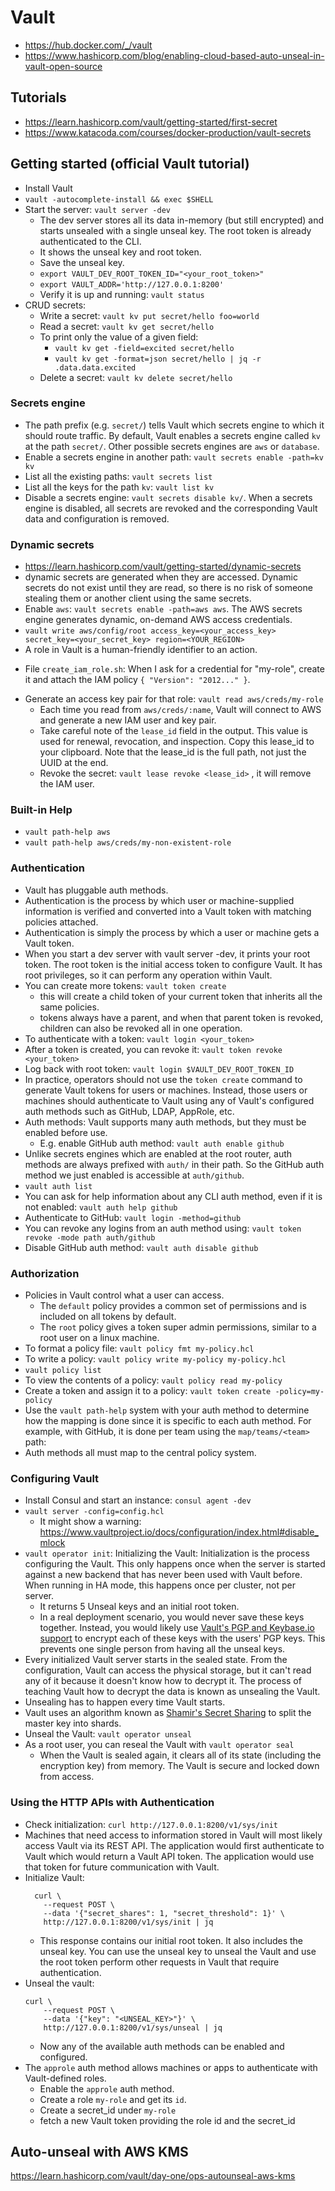# Vault

* https://hub.docker.com/_/vault 
* https://www.hashicorp.com/blog/enabling-cloud-based-auto-unseal-in-vault-open-source 

## Tutorials
* https://learn.hashicorp.com/vault/getting-started/first-secret 
* https://www.katacoda.com/courses/docker-production/vault-secrets 


## Getting started (official Vault tutorial)
* Install Vault
* `vault -autocomplete-install && exec $SHELL`
* Start the server: `vault server -dev`
  - The dev server stores all its data in-memory (but still encrypted) and starts unsealed with a single unseal key. The root token is already authenticated to the CLI.
  - It shows the unseal key and root token.
  - Save the unseal key.
  - `export VAULT_DEV_ROOT_TOKEN_ID="<your_root_token>"`
  - `export VAULT_ADDR='http://127.0.0.1:8200'`
  - Verify it is up and running: `vault status`
* CRUD secrets:
  * Write a secret: `vault kv put secret/hello foo=world`
  * Read a secret: `vault kv get secret/hello`
  * To print only the value of a given field: 
    - `vault kv get -field=excited secret/hello`
    - `vault kv get -format=json secret/hello | jq -r .data.data.excited`
  * Delete a secret: `vault kv delete secret/hello`

### Secrets engine  
* The path prefix (e.g. `secret/`) tells Vault which secrets engine to which it should route traffic. By default, Vault enables a secrets engine called `kv` at the path `secret/`. Other possible secrets engines are `aws` or `database`.
* Enable a secrets engine in another path: `vault secrets enable -path=kv kv`
* List all the existing paths: `vault secrets list`
* List all the keys for the path `kv`: `vault list kv`
* Disable a secrets engine: `vault secrets disable kv/`. When a secrets engine is disabled, all secrets are revoked and the corresponding Vault data and configuration is removed.

### Dynamic secrets
* https://learn.hashicorp.com/vault/getting-started/dynamic-secrets
* dynamic secrets are generated when they are accessed. Dynamic secrets do not exist until they are read, so there is no risk of someone stealing them or another client using the same secrets.
* Enable `aws`: `vault secrets enable -path=aws aws`. The AWS secrets engine generates dynamic, on-demand AWS access credentials.
* `vault write aws/config/root access_key=<your_access_key> secret_key=<your_secret_key> region=<YOUR_REGION>`
*  A role in Vault is a human-friendly identifier to an action.
  - File `create_iam_role.sh`: When I ask for a credential for "my-role", create it and attach the IAM policy `{ "Version": "2012..." }`.
* Generate an access key pair for that role: `vault read aws/creds/my-role`
  - Each time you read from `aws/creds/:name`, Vault will connect to AWS and generate a new IAM user and key pair.
  - Take careful note of the `lease_id` field in the output. This value is used for renewal, revocation, and inspection. Copy this lease_id to your clipboard. Note that the lease_id is the full path, not just the UUID at the end.
  - Revoke the secret: `vault lease revoke <lease_id>` , it will remove the IAM user.

### Built-in Help
* `vault path-help aws`
* `vault path-help aws/creds/my-non-existent-role`

### Authentication
* Vault has pluggable auth methods.
* Authentication is the process by which user or machine-supplied information is verified and converted into a Vault token with matching policies attached. 
* Authentication is simply the process by which a user or machine gets a Vault token.
* When you start a dev server with vault server -dev, it prints your root token. The root token is the initial access token to configure Vault. It has root privileges, so it can perform any operation within Vault.
* You can create more tokens: `vault token create`
  - this will create a child token of your current token that inherits all the same policies.
  - tokens always have a parent, and when that parent token is revoked, children can also be revoked all in one operation.
* To authenticate with a token: `vault login <your_token>`
* After a token is created, you can revoke it: `vault token revoke <your_token>`
* Log back with root token: `vault login $VAULT_DEV_ROOT_TOKEN_ID`
* In practice, operators should not use the `token create` command to generate Vault tokens for users or machines. Instead, those users or machines should authenticate to Vault using any of Vault's configured auth methods such as GitHub, LDAP, AppRole, etc.
* Auth methods: Vault supports many auth methods, but they must be enabled before use. 
  - E.g. enable GitHub auth method: `vault auth enable github`
* Unlike secrets engines which are enabled at the root router, auth methods are always prefixed with `auth/` in their path. So the GitHub auth method we just enabled is accessible at `auth/github`.
* `vault auth list`
* You can ask for help information about any CLI auth method, even if it is not enabled: `vault auth help github`
* Authenticate to GitHub: `vault login -method=github`
* You can revoke any logins from an auth method using: `vault token revoke -mode path auth/github`
* Disable GitHub auth method: `vault auth disable github`

### Authorization
* Policies in Vault control what a user can access.
  - The `default` policy provides a common set of permissions and is included on all tokens by default. 
  - The `root` policy gives a token super admin permissions, similar to a root user on a linux machine.
* To format a policy file: `vault policy fmt my-policy.hcl`
* To write a policy: `vault policy write my-policy my-policy.hcl`
* `vault policy list`
* To view the contents of a policy: `vault policy read my-policy`
* Create a token and assign it to a policy: `vault token create -policy=my-policy`
* Use the `vault path-help` system with your auth method to determine how the mapping is done since it is specific to each auth method. For example, with GitHub, it is done per team using the `map/teams/<team>` path:
* Auth methods all must map to the central policy system.

### Configuring Vault
* Install Consul and start an instance: `consul agent -dev`
* `vault server -config=config.hcl`
  - It might show a warning: https://www.vaultproject.io/docs/configuration/index.html#disable_mlock
* `vault operator init`: Initializing the Vault: Initialization is the process configuring the Vault. This only happens once when the server is started against a new backend that has never been used with Vault before. When running in HA mode, this happens once per cluster, not per server.
  - It returns 5 Unseal keys and an initial root token.
  - In a real deployment scenario, you would never save these keys together. Instead, you would likely use [Vault's PGP and Keybase.io support](https://www.vaultproject.io/docs/concepts/pgp-gpg-keybase.html) to encrypt each of these keys with the users' PGP keys. This prevents one single person from having all the unseal keys. 
* Every initialized Vault server starts in the sealed state. From the configuration, Vault can access the physical storage, but it can't read any of it because it doesn't know how to decrypt it. The process of teaching Vault how to decrypt the data is known as unsealing the Vault.
* Unsealing has to happen every time Vault starts.
* Vault uses an algorithm known as [Shamir's Secret Sharing](https://en.wikipedia.org/wiki/Shamir%27s_Secret_Sharing) to split the master key into shards. 
* Unseal the Vault: `vault operator unseal`
* As a root user, you can reseal the Vault with `vault operator seal`
  - When the Vault is sealed again, it clears all of its state (including the encryption key) from memory. The Vault is secure and locked down from access.

### Using the HTTP APIs with Authentication
* Check initialization: `curl http://127.0.0.1:8200/v1/sys/init`
* Machines that need access to information stored in Vault will most likely access Vault via its REST API. The application would first authenticate to Vault which would return a Vault API token. The application would use that token for future communication with Vault.
* Initialize Vault:
  ```
    curl \
      --request POST \
      --data '{"secret_shares": 1, "secret_threshold": 1}' \
      http://127.0.0.1:8200/v1/sys/init | jq
    ```
   - This response contains our initial root token. It also includes the unseal key. You can use the unseal key to unseal the Vault and use the root token perform other requests in Vault that require authentication.
* Unseal the vault:
  ```
  curl \
      --request POST \
      --data '{"key": "<UNSEAL_KEY>"}' \
      http://127.0.0.1:8200/v1/sys/unseal | jq
  ```
  - Now any of the available auth methods can be enabled and configured.
* The `approle` auth method allows machines or apps to authenticate with Vault-defined roles.
  - Enable the `approle` auth method.
  - Create a role `my-role` and get its `id`.
  - Create a secret_id under `my-role`
  - fetch a new Vault token providing the role id and the secret_id

## Auto-unseal with AWS KMS
https://learn.hashicorp.com/vault/day-one/ops-autounseal-aws-kms

